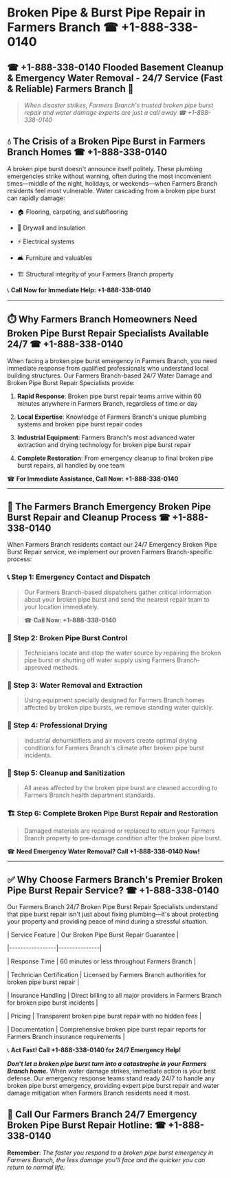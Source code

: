 # Broken Pipe & Burst Pipe Repair in Farmers Branch ☎ +1-888-338-0140  
## ☎ +1-888-338-0140 Flooded Basement Cleanup & Emergency Water Removal - 24/7 Service (Fast & Reliable) Farmers Branch 🚨  

> *When disaster strikes, Farmers Branch's trusted broken pipe burst repair and water damage experts are just a call away ☎ +1-888-338-0140*  

## 💧 The Crisis of a Broken Pipe Burst in Farmers Branch Homes ☎ +1-888-338-0140  

A broken pipe burst doesn't announce itself politely. These plumbing emergencies strike without warning, often during the most inconvenient times—middle of the night, holidays, or weekends—when Farmers Branch residents feel most vulnerable. Water cascading from a broken pipe burst can rapidly damage:  

* 🏠 Flooring, carpeting, and subflooring  
* 🧱 Drywall and insulation  
* ⚡ Electrical systems  
* 🛋️ Furniture and valuables  
* 🏗️ Structural integrity of your Farmers Branch property  

📞 **Call Now for Immediate Help: +1-888-338-0140**  

---  

## ⏱️ Why Farmers Branch Homeowners Need Broken Pipe Burst Repair Specialists Available 24/7 ☎ +1-888-338-0140  

When facing a broken pipe burst emergency in Farmers Branch, you need immediate response from qualified professionals who understand local building structures. Our Farmers Branch-based 24/7 Water Damage and Broken Pipe Burst Repair Specialists provide:  

1. **Rapid Response**: Broken pipe burst repair teams arrive within 60 minutes anywhere in Farmers Branch, regardless of time or day  
2. **Local Expertise**: Knowledge of Farmers Branch's unique plumbing systems and broken pipe burst repair codes  
3. **Industrial Equipment**: Farmers Branch's most advanced water extraction and drying technology for broken pipe burst repair  
4. **Complete Restoration**: From emergency cleanup to final broken pipe burst repairs, all handled by one team  

☎ **For Immediate Assistance, Call Now: +1-888-338-0140**  

---  

## 🔧 The Farmers Branch Emergency Broken Pipe Burst Repair and Cleanup Process ☎ +1-888-338-0140  

When Farmers Branch residents contact our 24/7 Emergency Broken Pipe Burst Repair service, we implement our proven Farmers Branch-specific process:  

### 📞 Step 1: Emergency Contact and Dispatch  
> Our Farmers Branch-based dispatchers gather critical information about your broken pipe burst and send the nearest repair team to your location immediately.  
> ☎ **Call Now: +1-888-338-0140**  

### 🚿 Step 2: Broken Pipe Burst Control  
> Technicians locate and stop the water source by repairing the broken pipe burst or shutting off water supply using Farmers Branch-approved methods.  

### 🌊 Step 3: Water Removal and Extraction  
> Using equipment specially designed for Farmers Branch homes affected by broken pipe bursts, we remove standing water quickly.  

### 💨 Step 4: Professional Drying  
> Industrial dehumidifiers and air movers create optimal drying conditions for Farmers Branch's climate after broken pipe burst incidents.  

### 🧼 Step 5: Cleanup and Sanitization  
> All areas affected by the broken pipe burst are cleaned according to Farmers Branch health department standards.  

### 🏗️ Step 6: Complete Broken Pipe Burst Repair and Restoration  
> Damaged materials are repaired or replaced to return your Farmers Branch property to pre-damage condition after the broken pipe burst.  

☎ **Need Emergency Water Removal? Call +1-888-338-0140 Now!**  

---  

## ✅ Why Choose Farmers Branch's Premier Broken Pipe Burst Repair Service? ☎ +1-888-338-0140  

Our Farmers Branch 24/7 Broken Pipe Burst Repair Specialists understand that pipe burst repair isn't just about fixing plumbing—it's about protecting your property and providing peace of mind during a stressful situation.  

| Service Feature | Our Broken Pipe Burst Repair Guarantee |  
|-----------------|---------------|  
| Response Time | 60 minutes or less throughout Farmers Branch |  
| Technician Certification | Licensed by Farmers Branch authorities for broken pipe burst repair |  
| Insurance Handling | Direct billing to all major providers in Farmers Branch for broken pipe burst incidents |  
| Pricing | Transparent broken pipe burst repair with no hidden fees |  
| Documentation | Comprehensive broken pipe burst repair reports for Farmers Branch insurance requirements |  

📞 **Act Fast! Call +1-888-338-0140 for 24/7 Emergency Help!**  

***Don't let a broken pipe burst turn into a catastrophe in your Farmers Branch home.*** When water damage strikes, immediate action is your best defense. Our emergency response teams stand ready 24/7 to handle any broken pipe burst emergency, providing expert pipe burst repair and water damage mitigation when Farmers Branch residents need it most.  

## 📱 Call Our Farmers Branch 24/7 Emergency Broken Pipe Burst Repair Hotline: ☎ +1-888-338-0140  

**Remember**: *The faster you respond to a broken pipe burst emergency in Farmers Branch, the less damage you'll face and the quicker you can return to normal life.*